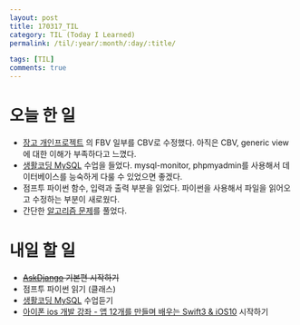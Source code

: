 ```yaml
---
layout: post
title: 170317_TIL
category: TIL (Today I Learned)
permalink: /til/:year/:month/:day/:title/

tags: [TIL]
comments: true
---
```

# 오늘 한 일
- [장고 개인프로젝트](http://siwabada.pythonanywhere.com/) 의 FBV 일부를 CBV로 수정했다. 아직은 CBV, generic view에 대한 이해가 부족하다고 느꼈다.
- [생활코딩 MySQL](https://opentutorials.org/course/195) 수업을 들었다. mysql-monitor, phpmyadmin를 사용해서 데이터베이스를 능숙하게 다룰 수 있었으면 좋겠다.
- 점프투 파이썬 함수, 입력과 출력 부분을 읽었다. 파이썬을 사용해서 파일을 읽어오고 수정하는 부분이 새로웠다.
- 간단한 [알고리즘 문제](http://tryhelloworld.co.kr/challenges)를 풀었다.

# 내일 할 일
- ~~[AskDjango](https://nomade.kr/vod/django/) 기본편 시작하기~~
- 점프투 파이썬 읽기 (클래스)
- [생활코딩 MySQL](https://opentutorials.org/course/195) 수업듣기
- [아이폰 ios 개발 강좌 - 앱 12개를 만들며 배우는 Swift3 & iOS10](https://www.inflearn.com/course/swift3-%EC%8A%A4%EC%9C%84%ED%94%84%ED%8A%B8-ios-%EA%B0%9C%EB%B0%9C-%EA%B0%95%EC%A2%8C/) 시작하기
